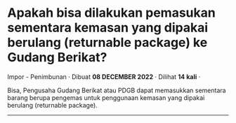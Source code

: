 Apakah bisa dilakukan pemasukan sementara kemasan yang dipakai berulang (returnable package) ke Gudang Berikat?
===============================================================================================================

Impor - Penimbunan · Dibuat **08 DECEMBER 2022** · Dilihat **14 kali** ·

Bisa, Pengusaha Gudang Berikat atau PDGB dapat memasukkan sementara barang berupa pengemas untuk penggunaan kemasan yang dipakai berulang (returnable package).  

  
  
  

* * *